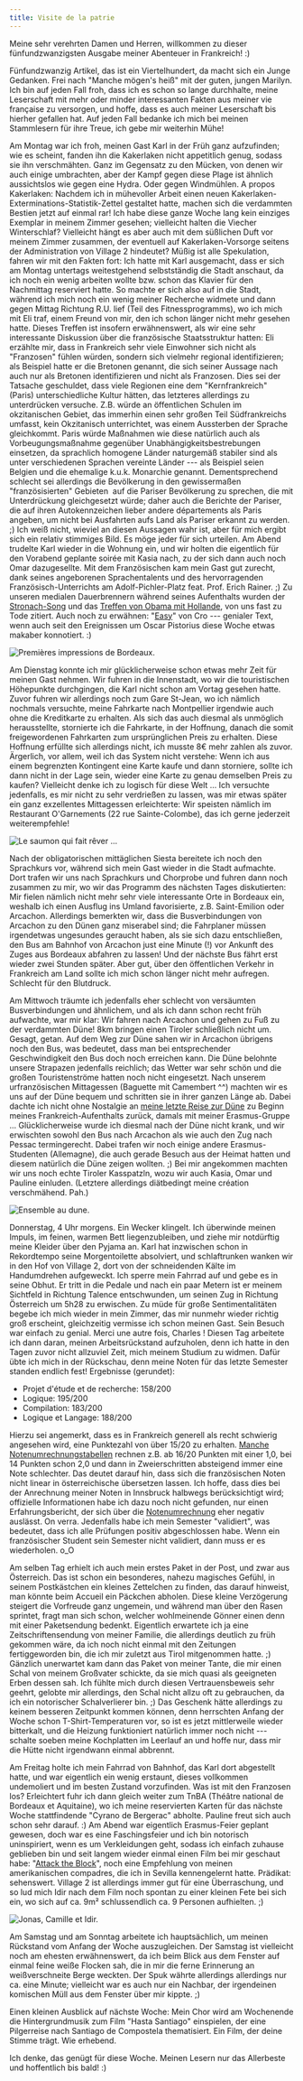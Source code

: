 ```yaml
---
title: Visite de la patrie
---
```


Meine sehr verehrten Damen und Herren, willkommen zu dieser fünfundzwanzigsten Ausgabe meiner Abenteuer in Frankreich! :)

Fünfundzwanzig Artikel, das ist ein Viertelhundert, da macht sich ein Junge Gedanken. Frei nach "Manche mögen's heiß" mit der guten, jungen Marilyn. Ich bin auf jeden Fall froh, dass ich es schon so lange durchhalte, meine Leserschaft mit mehr oder minder interessanten Fakten aus meiner vie française zu versorgen, und hoffe, dass es auch meiner Leserschaft bis hierher gefallen hat. Auf jeden Fall bedanke ich mich bei meinen Stammlesern für ihre Treue, ich gebe mir weiterhin Mühe!

Am Montag war ich froh, meinen Gast Karl in der Früh ganz aufzufinden; wie es scheint, fanden ihn die Kakerlaken nicht appetitlich genug, sodass sie ihn verschmähten. Ganz im Gegensatz zu den Mücken, von denen wir auch einige umbrachten, aber der Kampf gegen diese Plage ist ähnlich aussichtslos wie gegen eine Hydra. Oder gegen Windmühlen.
A propos Kakerlaken: Nachdem ich in mühevoller Arbeit einen neuen Kakerlaken-Exterminations-Statistik-Zettel gestaltet hatte, machen sich die verdammten Bestien jetzt auf einmal rar! Ich habe diese ganze Woche lang kein einziges Exemplar in meinem Zimmer gesehen; vielleicht halten die Viecher Winterschlaf? Vielleicht hängt es aber auch mit dem süßlichen Duft vor meinem Zimmer zusammen, der eventuell auf Kakerlaken-Vorsorge seitens der Administration von Village 2 hindeutet?
Müßig ist alle Spekulation, fahren wir mit den Fakten fort: Ich hatte mit Karl ausgemacht, dass er sich am Montag untertags weitestgehend selbstständig die Stadt anschaut, da ich noch ein wenig arbeiten wollte bzw. schon das Klavier für den Nachmittag reserviert hatte. So machte er sich also auf in die Stadt, während ich mich noch ein wenig meiner Recherche widmete und dann gegen Mittag Richtung R.U. lief (Teil des Fitnessprogramms), wo ich mich mit Eli traf, einem Freund von mir, den ich schon länger nicht mehr gesehen hatte. Dieses Treffen ist insofern erwähnenswert, als wir eine sehr interessante Diskussion über die französische Staatsstruktur hatten: Eli erzählte mir, dass in Frankreich sehr viele Einwohner sich nicht als "Franzosen" fühlen würden, sondern sich vielmehr regional identifizieren; als Beispiel hatte er die Bretonen genannt, die sich seiner Aussage nach auch nur als Bretonen identifizieren und nicht als Franzosen. Dies sei der Tatsache geschuldet, dass viele Regionen eine dem "Kernfrankreich" (Paris) unterschiedliche Kultur hätten, das letzteres allerdings zu unterdrücken versuche. Z.B. würde an öffentlichen Schulen im okzitanischen Gebiet, das immerhin einen sehr großen Teil Südfrankreichs umfasst, kein Okzitanisch unterrichtet, was einem Aussterben der Sprache gleichkommt. Paris würde Maßnahmen wie diese natürlich auch als Vorbeugungsmaßnahme gegenüber Unabhängigkeitsbestrebungen einsetzen, da sprachlich homogene Länder naturgemäß stabiler sind als unter verschiedenen Sprachen vereinte Länder --- als Beispiel seien Belgien und die ehemalige k.u.k. Monarchie genannt. Dementsprechend schlecht sei allerdings die Bevölkerung in den gewissermaßen "französisierten" Gebieten  auf die Pariser Bevölkerung zu sprechen, die mit Unterdrückung gleichgesetzt würde; daher auch die Berichte der Pariser, die auf ihren Autokennzeichen lieber andere départements als Paris angeben, um nicht bei Ausfahrten aufs Land als Pariser erkannt zu werden. ;)
Ich weiß nicht, wieviel an diesen Aussagen wahr ist, aber für mich ergibt sich ein relativ stimmiges Bild. Es möge jeder für sich urteilen.
Am Abend trudelte Karl wieder in die Wohnung ein, und wir holten die eigentlich für den Vorabend geplante soirée mit Kasia nach, zu der sich dann auch noch Omar dazugesellte. Mit dem Französischen kam mein Gast gut zurecht, dank seines angeborenen Sprachentalents und des hervorragenden Französisch-Unterrichts am Adolf-Pichler-Platz feat. Prof. Erich Rainer. ;)
Zu unseren medialen Dauerbrennern während seines Aufenthalts wurden der [Stronach-Song](http://www.youtube.com/watch?v=U19mvsyRVRc) und das [Treffen von Obama mit Hollande](http://www.youtube.com/watch?v=ydPs9Nz3mOM), von uns fast zu Tode zitiert. Auch noch zu erwähnen: "[Easy](https://www.youtube.com/watch?v=4wOoLLDXbDY)" von Cro --- genialer Text, wenn auch seit den Ereignissen um Oscar Pistorius diese Woche etwas makaber konnotiert. :)

![Premières impressions de Bordeaux.]($media$/IMG_4320_k.jpg)

Am Dienstag konnte ich mir glücklicherweise schon etwas mehr Zeit für meinen Gast nehmen. Wir fuhren in die Innenstadt, wo wir die touristischen Höhepunkte durchgingen, die Karl nicht schon am Vortag gesehen hatte. Zuvor fuhren wir allerdings noch zum Gare St-Jean, wo ich nämlich nochmals versuchte, meine Fahrkarte nach Montpellier irgendwie auch ohne die Kreditkarte zu erhalten. Als sich das auch diesmal als unmöglich herausstellte, stornierte ich die Fahrkarte, in der Hoffnung, danach die somit freigewordenen Fahrkarten zum ursprünglichen Preis zu erhalten. Diese Hoffnung erfüllte sich allerdings nicht, ich musste 8€ mehr zahlen als zuvor. Ärgerlich, vor allem, weil ich das System nicht verstehe: Wenn ich aus einem begrenzten Kontingent eine Karte kaufe und dann storniere, sollte ich dann nicht in der Lage sein, wieder eine Karte zu genau demselben Preis zu kaufen? Vielleicht denke ich zu logisch für diese Welt ...
Ich versuchte jedenfalls, es mir nicht zu sehr verdrießen zu lassen, was mir etwas später ein ganz exzellentes Mittagessen erleichterte: Wir speisten nämlich im Restaurant O'Garnements (22 rue Sainte-Colombe), das ich gerne jederzeit weiterempfehle!

![Le saumon qui fait rêver ...]($media$/Photo2669.jpg)

Nach der obligatorischen mittäglichen Siesta bereitete ich noch den Sprachkurs vor, während sich mein Gast wieder in die Stadt aufmachte. Dort trafen wir uns nach Sprachkurs und Chorprobe und fuhren dann noch zusammen zu mir, wo wir das Programm des nächsten Tages diskutierten: Mir fielen nämlich nicht mehr sehr viele interessante Orte in Bordeaux ein, weshalb ich einen Ausflug ins Umland favorisierte, z.B. Saint-Emilion oder Arcachon. Allerdings bemerkten wir, dass die Busverbindungen von Arcachon zu den Dünen ganz miserabel sind; die Fahrplaner müssen irgendetwas ungesundes geraucht haben, als sie sich dazu entschließen, den Bus am Bahnhof von Arcachon just eine Minute (!) vor Ankunft des Zuges aus Bordeaux abfahren zu lassen! Und der nächste Bus fährt erst wieder zwei Stunden später. Aber gut, über den öffentlichen Verkehr in Frankreich am Land sollte ich mich schon länger nicht mehr aufregen. Schlecht für den Blutdruck.

Am Mittwoch träumte ich jedenfalls eher schlecht von versäumten Busverbindungen und ähnlichem, und als ich dann schon recht früh aufwachte, war mir klar: Wir fahren nach Arcachon und gehen zu Fuß zu der verdammten Düne! 8km bringen einen Tiroler schließlich nicht um. Gesagt, getan. Auf dem Weg zur Düne sahen wir in Arcachon übrigens noch den Bus, was bedeutet, dass man bei entsprechender Geschwindigkeit den Bus doch noch erreichen kann. Die Düne belohnte unsere Strapazen jedenfalls reichlich; das Wetter war sehr schön und die großen Touristenströme hatten noch nicht eingesetzt. Nach unserem urfranzösischen Mittagessen (Baguette mit Camembert ^^) machten wir es uns auf der Düne bequem und schritten sie in ihrer ganzen Länge ab. Dabei dachte ich nicht ohne Nostalgie an [meine letzte Reise zur Düne](/erasmus/jai-besoin-dun-velo/) zu Beginn meines Frankreich-Aufenthalts zurück, damals mit meiner Erasmus-Gruppe ...
Glücklicherweise wurde ich diesmal nach der Düne nicht krank, und wir erwischten sowohl den Bus nach Arcachon als wie auch den Zug nach Pessac termingerecht. Dabei trafen wir noch einige andere Erasmus-Studenten (Allemagne), die auch gerade Besuch aus der Heimat hatten und diesem natürlich die Düne zeigen wollten. ;) Bei mir angekommen machten wir uns noch echte Tiroler Kasspatzln, wozu wir auch Kasia, Omar und Pauline einluden. (Letztere allerdings diätbedingt meine création verschmähend. Pah.)

![Ensemble au dune.]($media$/IMG_4581_k.jpg)

Donnerstag, 4 Uhr morgens. Ein Wecker klingelt. Ich überwinde meinen Impuls, im feinen, warmen Bett liegenzubleiben, und ziehe mir notdürftig meine Kleider über den Pyjama an. Karl hat inzwischen schon in Rekordtempo seine Morgentoilette absolviert, und schlaftrunken wanken wir in den Hof von Village 2, dort von der schneidenden Kälte im Handumdrehen aufgeweckt. Ich sperre mein Fahrrad auf und gebe es in seine Obhut. Er tritt in die Pedale und nach ein paar Metern ist er meinem Sichtfeld in Richtung Talence entschwunden, um seinen Zug in Richtung Österreich um 5h28 zu erwischen. Zu müde für große Sentimentalitäten begebe ich mich wieder in mein Zimmer, das mir nunmehr wieder richtig groß erscheint, gleichzeitig vermisse ich schon meinen Gast. Sein Besuch war einfach zu genial. Merci une autre fois, Charles !
Diesen Tag arbeitete ich dann daran, meinen Arbeitsrückstand aufzuholen, denn ich hatte in den Tagen zuvor nicht allzuviel Zeit, mich meinem Studium zu widmen. Dafür übte ich mich in der Rückschau, denn meine Noten für das letzte Semester standen endlich fest! Ergebnisse (gerundet):


* Projet d'étude et de recherche: 158/200
* Logique: 195/200
* Compilation: 183/200
* Logique et Langage: 188/200


Hierzu sei angemerkt, dass es in Frankreich generell als recht schwierig angesehen wird, eine Punktezahl von über 15/20 zu erhalten. [Manche Notenumrechnungstabellen](http://www.uni-hannover.de/imperia/md/content/zentral/anerkennung/notenumrechnung.pdf) rechnen z.B. ab 16/20 Punkten mit einer 1,0, bei 14 Punkten schon 2,0 und dann in Zweierschritten absteigend immer eine Note schlechter. Das deutet darauf hin, dass sich die französischen Noten nicht linear in österreichische übersetzen lassen. Ich hoffe, dass dies bei der Anrechnung meiner Noten in Innsbruck halbwegs berücksichtigt wird; offizielle Informationen habe ich dazu noch nicht gefunden, nur einen Erfahrungsbericht, der sich über die [Notenumrechnung](http://www.lebenslanges-lernen.at/erasmus_outgoing/index.php?lng=de&sekt=1&txt=report-detail&eracode=INNSBRU01&repID=18646) eher negativ auslässt. On verra.
Jedenfalls habe ich mein Semester "validiert", was bedeutet, dass ich alle Prüfungen positiv abgeschlossen habe. Wenn ein französischer Student sein Semester nicht validiert, dann muss er es wiederholen. o_O

Am selben Tag erhielt ich auch mein erstes Paket in der Post, und zwar aus Österreich. Das ist schon ein besonderes, nahezu magisches Gefühl, in seinem Postkästchen ein kleines Zettelchen zu finden, das darauf hinweist, man könnte beim Accueil ein Päckchen abholen. Diese kleine Verzögerung steigert die Vorfreude ganz ungemein, und während man über den Rasen sprintet, fragt man sich schon, welcher wohlmeinende Gönner einen denn mit einer Paketsendung bedenkt. Eigentlich erwartete ich ja eine Zeitschriftensendung von meiner Familie, die allerdings deutlich zu früh gekommen wäre, da ich noch nicht einmal mit den Zeitungen fertiggeworden bin, die ich mir zuletzt aus Tirol mitgenommen hatte. ;) Gänzlich unerwartet kam dann das Paket von meiner Tante, die mir einen Schal von meinem Großvater schickte, da sie mich quasi als geeigneten Erben dessen sah. Ich fühlte mich durch diesen Vertrauensbeweis sehr geehrt, gelobte mir allerdings, den Schal nicht allzu oft zu gebrauchen, da ich ein notorischer Schalverlierer bin. ;) Das Geschenk hätte allerdings zu keinem besseren Zeitpunkt kommen können, denn herrschten Anfang der Woche schon T-Shirt-Temperaturen vor, so ist es jetzt mittlerweile wieder bitterkalt, und die Heizung funktioniert natürlich immer noch nicht --- schalte soeben meine Kochplatten im Leerlauf an und hoffe nur, dass mir die Hütte nicht irgendwann einmal abbrennt.

Am Freitag holte ich mein Fahrrad von Bahnhof, das Karl dort abgestellt hatte, und war eigentlich ein wenig erstaunt, dieses vollkommen undemoliert und im besten Zustand vorzufinden. Was ist mit den Franzosen los? Erleichtert fuhr ich dann gleich weiter zum TnBA (Théâtre national de Bordeaux et Aquitaine), wo ich meine reservierten Karten für das nächste Woche stattfindende "Cyrano de Bergerac" abholte. Pauline freut sich auch schon sehr darauf. :)
Am Abend war eigentlich Erasmus-Feier geplant gewesen, doch war es eine Faschingsfeier und ich bin notorisch uninspiriert, wenn es um Verkleidungen geht, sodass ich einfach zuhause geblieben bin und seit langem wieder einmal einen Film bei mir geschaut habe: "[Attack the Block](http://de.wikipedia.org/wiki/Attack_the_Block)", noch eine Empfehlung von meinen amerikanischen compadres, die ich in Sevilla kennengelernt hatte. Prädikat: sehenswert.
Village 2 ist allerdings immer gut für eine Überraschung, und so lud mich Idir nach dem Film noch spontan zu einer kleinen Fete bei sich ein, wo sich auf ca. 9m² schlussendlich ca. 9 Personen aufhielten. ;)

![Jonas, Camille et Idir.]($media$/Photo2700.jpg)

Am Samstag und am Sonntag arbeitete ich hauptsächlich, um meinen Rückstand vom Anfang der Woche auszugleichen. Der Samstag ist vielleicht noch am ehesten erwähnenswert, da ich beim Blick aus dem Fenster auf einmal feine weiße Flocken sah, die in mir die ferne Erinnerung an weißverschneite Berge weckten. Der Spuk währte allerdings allerdings nur ca. eine Minute; vielleicht war es auch nur ein Nachbar, der irgendeinen komischen Müll aus dem Fenster über mir kippte. ;)

Einen kleinen Ausblick auf nächste Woche: Mein Chor wird am Wochenende die Hintergrundmusik zum Film "Hasta Santiago" einspielen, der eine Pilgerreise nach Santiago de Compostela thematisiert. Ein Film, der deine Stimme trägt. Wie erhebend.

Ich denke, das genügt für diese Woche. Meinen Lesern nur das Allerbeste und hoffentlich bis bald! :)
